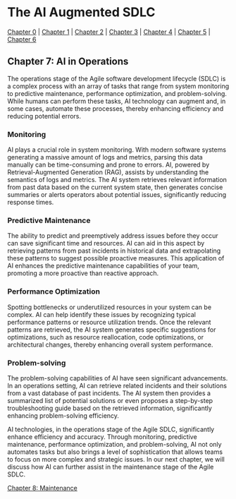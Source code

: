 # The AI Augmented SDLC

[Chapter 0](Chapter0.md) | [Chapter 1](Chapter1.md) | [Chapter 2](Chapter2.md) | [Chapter 3](Chapter3.md) | [Chapter 4](Chapter4.md) | [Chapter 5](Chapter5.md) | [Chapter 6](Chapter6.md)
## Chapter 7: AI in Operations

The operations stage of the Agile software development lifecycle (SDLC) is a complex process with an array of tasks that range from system monitoring to predictive maintenance, performance optimization, and problem-solving. While humans can perform these tasks, AI technology can augment and, in some cases, automate these processes, thereby enhancing efficiency and reducing potential errors.

### Monitoring
AI plays a crucial role in system monitoring. With modern software systems generating a massive amount of logs and metrics, parsing this data manually can be time-consuming and prone to errors. AI, powered by Retrieval-Augmented Generation (RAG), assists by understanding the semantics of logs and metrics. The AI system retrieves relevant information from past data based on the current system state, then generates concise summaries or alerts operators about potential issues, significantly reducing response times.

### Predictive Maintenance
The ability to predict and preemptively address issues before they occur can save significant time and resources. AI can aid in this aspect by retrieving patterns from past incidents in historical data and extrapolating these patterns to suggest possible proactive measures. This application of AI enhances the predictive maintenance capabilities of your team, promoting a more proactive than reactive approach.

### Performance Optimization
Spotting bottlenecks or underutilized resources in your system can be complex. AI can help identify these issues by recognizing typical performance patterns or resource utilization trends. Once the relevant patterns are retrieved, the AI system generates specific suggestions for optimizations, such as resource reallocation, code optimizations, or architectural changes, thereby enhancing overall system performance.

### Problem-solving
The problem-solving capabilities of AI have seen significant advancements. In an operations setting, AI can retrieve related incidents and their solutions from a vast database of past incidents. The AI system then provides a summarized list of potential solutions or even proposes a step-by-step troubleshooting guide based on the retrieved information, significantly enhancing problem-solving efficiency.

AI technologies, in the operations stage of the Agile SDLC, significantly enhance efficiency and accuracy. Through monitoring, predictive maintenance, performance optimization, and problem-solving, AI not only automates tasks but also brings a level of sophistication that allows teams to focus on more complex and strategic issues. In our next chapter, we will discuss how AI can further assist in the maintenance stage of the Agile SDLC.

[Chapter 8: Maintenance](Chapter8.md)

